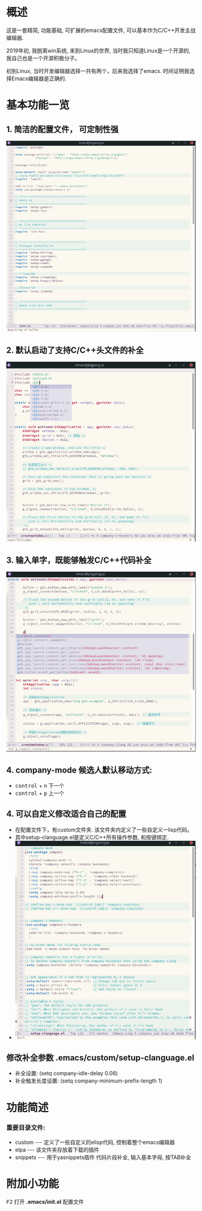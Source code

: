 # 概述

这是一套精简, 功能基础, 可扩展的emacs配置文件, 可以基本作为C/C++开发主战编辑器.

2019年初, 我脱离win系统, 来到Linux的世界, 当时我只知道Linux是一个开源的, 我自己也是一个开源积极分子。

初到Linux, 当时开发编辑器选择一共有两个，后来我选择了emacs. 时间证明我选择Emacs编辑器是正确的. 



# 基本功能一览

## 1. 简洁的配置文件， 可定制性强

![simpleconfig](image/simpleconfig.png)



## 2. 默认启动了支持C/C++头文件的补全

![header_company](image/headercompany.png)



## 3. 输入单字，既能够触发C/C++代码补全

![code_company](image/codecompany.png)



## 4. company-mode 候选人默认移动方式: 

- <kbd>control</kbd> + <kbd>n</kbd> 下一个
- <kbd>control</kbd> + <kbd>p</kbd> 上一个

## 4. 可以自定义修改适合自己的配置

- 在配置文件下，有custom文件夹. 该文件夹内定义了一些自定义一lisp代码。
- 其中setup-clanguage.el是定义C/C++所有操作参数, 和按键绑定.
- ![clang_configure](image/clang.png)



## 修改补全参数  .emacs/custom/setup-clanguage.el

- 补全设置: (setq company-idle-delay 0.08) 
- 补全触发长度设置: (setq company-minimum-prefix-length 1)



# 功能简述

### 重要目录文件:

- custom    --- 定义了一些自定义的elisp代码, 控制着整个emacs编辑器
- elpa          --- 该文件夹存放着下载的插件
- snippets  --- 用于yasnippets插件 代码片段补全, 输入基本字母, 按TAB补全



# 附加小功能

<kbd>F2</kbd>  打开 **.emacs/init.el** 配置文件

